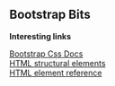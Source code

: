 ## Bootstrap Bits

**Interesting links**

[Bootstrap Css Docs](http://getbootstrap.com/css/)  
[HTML structural elements](https://www.w3.org/wiki/HTML_structural_elements)  
[HTML element reference](https://developer.mozilla.org/en/docs/Web/HTML/Element)  
